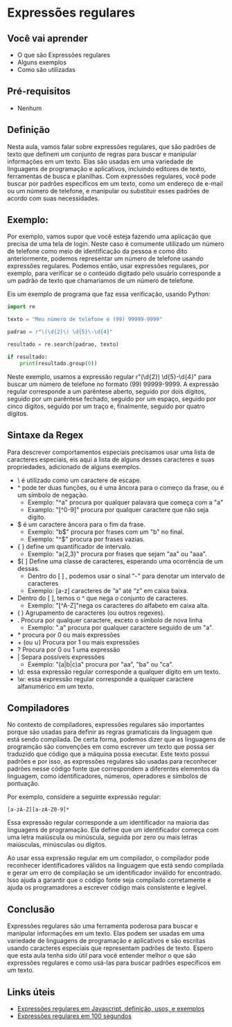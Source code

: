 # Expressões regulares

## Você vai aprender

* O que são Expressões regulares
* Alguns exemplos
* Como são utilizadas

## Pré-requisitos

* Nenhum

## Definição

Nesta aula, vamos falar sobre expressões regulares, que são padrões de texto que definem um conjunto de regras para buscar e manipular informações em um texto. Elas são usadas em uma variedade de linguagens de programação e aplicativos, incluindo editores de texto, ferramentas de busca e planilhas. Com expressões regulares, você pode buscar por padrões específicos em um texto, como um endereço de e-mail ou um número de telefone, e manipular ou substituir esses padrões de acordo com suas necessidades.

## Exemplo:

Por exemplo, vamos supor que você esteja fazendo uma aplicação que precisa de uma tela de login. Neste caso é comumente utilizado um número de telefone como meio de identificação da pessoa e como dito anteriormente, podemos representar um número de telefone usando expressões regulares. Podemos então, usar expressões regulares, por exemplo, para verificar se o conteúdo digitado pelo usuário corresponde a um padrão de texto que chamariamos de um número de telefone.

Eis um exemplo de programa que faz essa verificação, usando Python:

```python
import re

texto = "Meu número de telefone é (99) 99999-9999"

padrao = r"\(\d{2}\) \d{5}\-\d{4}"

resultado = re.search(padrao, texto)

if resultado:
    print(resultado.group(0))
```
Neste exemplo, usamos a expressão regular r"\(\d{2}\) \d{5}\-\d{4}" para buscar um número de telefone no formato (99) 99999-9999. A expressão regular corresponde a um parêntese aberto, seguido por dois dígitos, seguido por um parêntese fechado, seguido por um espaço, seguido por cinco dígitos, seguido por um traço e, finalmente, seguido por quatro dígitos.

## Sintaxe da Regex

Para descrever comportamentos especiais precisamos usar uma lista de caracteres especiais, eis aqui a lista 
de alguns desses caracteres e suas propriedades, adicionado de alguns exemplos.


* \ é utilizado como um caractere de escape.
* ^ pode ter duas funções, ou é uma âncora para o começo da frase, ou é um símbolo de negação.
    * Exemplo: "^a" procura por qualquer palavara que começa com a  "a"
    * Examplo: "[^0-9]" procura por qualquer caractere que não seja digito.
* $ é um caractere âncora para o fim da frase.
    * Exemplo: "b$" procura por frases com um "b" no final.
    * Exemplo: "^$" procura por frases vazias.
* { } define um quantificador de intervalo.
    * Exemplo: "a{2,3}" procura por frases que sejam "aa" ou "aaa".
* $\[ ] Define uma classe de caracteres, esperando uma ocorrência de um dessas.
    * Dentro do [ ] , podemos usar o sinal "-" para denotar um intervalo de caracteres
    * Exemplo: [a-z] caracteres de “a” até “z” em caixa baixa.
* Dentro do [ ], temos o ^ que nega o conjunto de caracteres.
    * Exemplo: "[^A-Z]"nega os caracteres do alfabeto em caixa alta.
* ( ) Agrupamento de caracteres (ou outros regexes).
* . Procura por qualquer caractere, exceto o símbolo de nova linha
    * Exemplo: ".a" procura por qualquer caractere seguido de um "a".
* \* procura por 0 ou mais expressões
* \+ (ou ∪) Procura por 1 ou mais expressões
* ? Procura por 0 ou 1 uma expressão
* | Separa possíveis expressões
    * Exemplo: "(a|b|c)a" procura por "aa", "ba" ou "ca".
* \d: essa expressão regular corresponde a qualquer dígito em um texto.
* \w: essa expressão regular corresponde a qualquer caractere alfanumérico em um texto.

## Compiladores

No contexto de compiladores, expressões regulares são importantes porque são usadas para definir as regras gramaticais da linguagem que está sendo compilada. De certa forma, podemos dizer que as linguagens de programção são convenções em como escrever um texto que possa ser traduzido que código que a máquina possa executar. Este texto possui padrões e por isso, as expressões regulares são usadas para reconhecer padrões nesse código fonte que correspondem a diferentes elementos da linguagem, como identificadores, números, operadores e símbolos de pontuação.

Por exemplo, considere a seguinte expressão regular:
``` 
[a-zA-Z][a-zA-Z0-9]*
```

Essa expressão regular corresponde a um identificador na maioria das linguagens de programação. Ela define que um identificador começa com uma letra maiúscula ou minúscula, seguida por zero ou mais letras maiúsculas, minúsculas ou dígitos.

Ao usar essa expressão regular em um compilador, o compilador pode reconhecer identificadores válidos na linguagem que está sendo compilada e gerar um erro de compilação se um identificador inválido for encontrado. Isso ajuda a garantir que o código fonte seja compilado corretamente e ajuda os programadores a escrever código mais consistente e legível.

## Conclusão
Expressões regulares são uma ferramenta poderosa para buscar e manipular informações em um texto. Elas podem ser usadas em uma variedade de linguagens de programação e aplicativos e são escritas usando caracteres especiais que representam padrões de texto. Espero que esta aula tenha sido útil para você entender melhor o que são expressões regulares e como usá-las para buscar padrões específicos em um texto.

## Links úteis

- [Expressões regulares em Javascript, definição, usos, e exemplos](https://developer.mozilla.org/pt-BR/docs/Web/JavaScript/Guide/Regular_Expressions)
- [Expressões regulares em 100 segundos](https://www.youtube.com/watch?v=sXQxhojSdZM)
